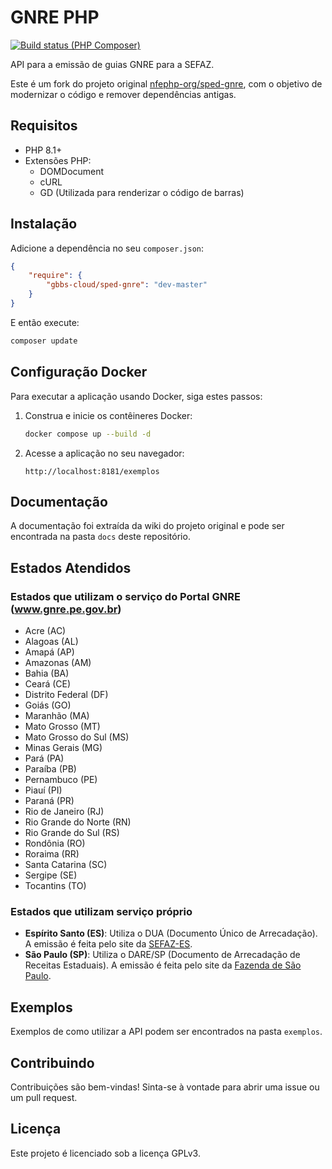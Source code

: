 # GNRE PHP

[![Build status (PHP Composer)](https://github.com/gbbs-cloud/sped-gnre/actions/workflows/php.yml/badge.svg)](https://github.com/gbbs-cloud/sped-gnre/actions/workflows/php.yml)

API para a emissão de guias GNRE para a SEFAZ.

Este é um fork do projeto original [nfephp-org/sped-gnre](https://github.com/nfephp-org/sped-gnre), com o objetivo de modernizar o código e remover dependências antigas.

## Requisitos

* PHP 8.1+
* Extensões PHP:
    * DOMDocument
    * cURL
    * GD (Utilizada para renderizar o código de barras)

## Instalação

Adicione a dependência no seu `composer.json`:

```json
{
    "require": {
        "gbbs-cloud/sped-gnre": "dev-master"
    }
}
```

E então execute:

```bash
composer update
```

## Configuração Docker

Para executar a aplicação usando Docker, siga estes passos:

1.  Construa e inicie os contêineres Docker:

    ```bash
    docker compose up --build -d
    ```

2.  Acesse a aplicação no seu navegador:

    ```
    http://localhost:8181/exemplos
    ```

## Documentação

A documentação foi extraída da wiki do projeto original e pode ser encontrada na pasta `docs` deste repositório.

## Estados Atendidos
### Estados que utilizam o serviço do Portal GNRE (www.gnre.pe.gov.br)
* Acre (AC)
* Alagoas (AL)
* Amapá (AP)
* Amazonas (AM)
* Bahia (BA)
* Ceará (CE)
* Distrito Federal (DF)
* Goiás (GO)
* Maranhão (MA)
* Mato Grosso (MT)
* Mato Grosso do Sul (MS)
* Minas Gerais (MG)
* Pará (PA)
* Paraíba (PB)
* Pernambuco (PE)
* Piauí (PI)
* Paraná (PR)
* Rio de Janeiro (RJ)
* Rio Grande do Norte (RN)
* Rio Grande do Sul (RS)
* Rondônia (RO)
* Roraima (RR)
* Santa Catarina (SC)
* Sergipe (SE)
* Tocantins (TO)

### Estados que utilizam serviço próprio
* **Espírito Santo (ES)**: Utiliza o DUA (Documento Único de Arrecadação). A emissão é feita pelo site da [SEFAZ-ES](https://internet.sefaz.es.gov.br/agenciavirtual/area_publica/e-dua/).
* **São Paulo (SP)**: Utiliza o DARE/SP (Documento de Arrecadação de Receitas Estaduais). A emissão é feita pelo site da [Fazenda de São Paulo](https://portal.fazenda.sp.gov.br/servicos/gnre/).

## Exemplos

Exemplos de como utilizar a API podem ser encontrados na pasta `exemplos`.

## Contribuindo

Contribuições são bem-vindas! Sinta-se à vontade para abrir uma issue ou um pull request.

## Licença

Este projeto é licenciado sob a licença GPLv3.
